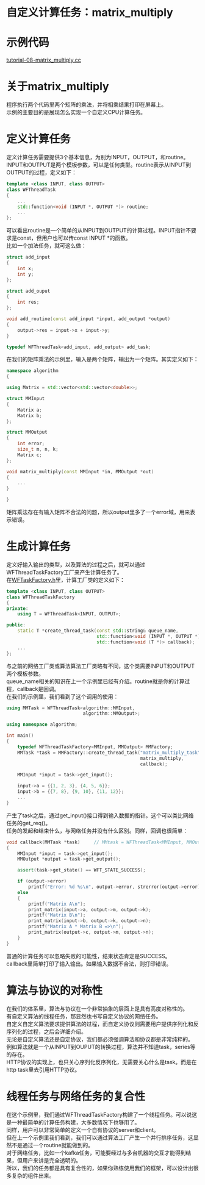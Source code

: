 # 自定义计算任务：matrix_multiply
# 示例代码

[tutorial-08-matrix_multiply.cc](../tutorial/tutorial-08-matrix_multiply.cc)

# 关于matrix_multiply

程序执行两个代码里两个矩阵的乘法，并将相乘结果打印在屏幕上。  
示例的主要目的是展现怎么实现一个自定义CPU计算任务。

# 定义计算任务

定义计算任务需要提供3个基本信息，为别为INPUT，OUTPUT，和routine。  
INPUT和OUTPUT是两个模板参数，可以是任何类型。routine表示从INPUT到OUTPUT的过程，定义如下：  
~~~cpp
template <class INPUT, class OUTPUT>
class WFThreadTask
{
    ...
    std::function<void (INPUT *, OUTPUT *)> routine;
    ...
};
~~~
可以看出routine是一个简单的从INPUT到OUTPUT的计算过程。INPUT指针不要求是const，但用户也可以传const INPUT *的函数。  
比如一个加法任务，就可这么做：
~~~cpp
struct add_input
{
    int x;
    int y;
};

struct add_ouput
{
    int res;
};

void add_routine(const add_input *input, add_output *output)
{
    output->res = input->x + input->y;
}

typedef WFThreadTask<add_input, add_output> add_task;
~~~
在我们的矩阵乘法的示例里，输入是两个矩阵，输出为一个矩阵。其实定义如下：
~~~cpp
namespace algorithm
{

using Matrix = std::vector<std::vector<double>>;

struct MMInput
{
    Matrix a;
    Matrix b;
};

struct MMOutput
{
    int error;
    size_t m, n, k;
    Matrix c;
};

void matrix_multiply(const MMInput *in, MMOutput *out)
{
    ...
}

}
~~~
矩阵乘法存在有输入矩阵不合法的问题，所以output里多了一个error域，用来表示错误。

# 生成计算任务

定义好输入输出的类型，以及算法的过程之后，就可以通过WFThreadTaskFactory工厂来产生计算任务了。  
在[WFTaskFactory.h](../src/factory/WFTaskFactory.h)里，计算工厂类的定义如下：
~~~cpp
template <class INPUT, class OUTPUT>
class WFThreadTaskFactory
{
private:
    using T = WFThreadTask<INPUT, OUTPUT>;

public:
    static T *create_thread_task(const std::string& queue_name,
                                 std::function<void (INPUT *, OUTPUT *)> routine,
                                 std::function<void (T *)> callback);
    ...
};
~~~
与之前的网络工厂类或算法算法工厂类略有不同，这个类需要INPUT和OUTPUT两个模板参数。  
queue_name相关的知识在上一个示例里已经有介绍。routine就是你的计算过程，callback是回调。  
在我们的示例里，我们看到了这个调用的使用：
~~~cpp
using MMTask = WFThreadTask<algorithm::MMInput,
                            algorithm::MMOutput>;

using namespace algorithm;

int main()
{
    typedef WFThreadTaskFactory<MMInput, MMOutput> MMFactory;
    MMTask *task = MMFactory::create_thread_task("matrix_multiply_task",
                                                 matrix_multiply,
                                                 callback);

    MMInput *input = task->get_input();

    input->a = {{1, 2, 3}, {4, 5, 6}};
    input->b = {{7, 8}, {9, 10}, {11, 12}};
    ...
}
~~~
产生了task之后，通过get_input()接口得到输入数据的指针。这个可以类比网络任务的get_req()。  
任务的发起和结束什么，与网络任务并没有什么区别。同样，回调也很简单：
~~~cpp
void callback(MMTask *task)     // MMtask = WFThreadTask<MMInput, MMOutput>
{
    MMInput *input = task->get_input();
    MMOutput *output = task->get_output();

    assert(task->get_state() == WFT_STATE_SUCCESS);

    if (output->error)
        printf("Error: %d %s\n", output->error, strerror(output->error));
    else
    {
        printf("Matrix A\n");
        print_matrix(input->a, output->m, output->k);
        printf("Matrix B\n");
        print_matrix(input->b, output->k, output->n);
        printf("Matrix A * Matrix B =>\n");
        print_matrix(output->c, output->m, output->n);
    }
}
~~~
普通的计算任务可以忽略失败的可能性，结束状态肯定是SUCCESS。  
callback里简单打印了输入输出。如果输入数据不合法，则打印错误。

# 算法与协议的对称性

在我们的体系里，算法与协议在一个非常抽象的层面上是具有高度对称性的。  
有自定义算法的线程任务，那显然也书写自定义协议的网络任务。  
自定义自定义算法要求提供算法的过程，而自定义协议则需要用户提供序列化和反序列化的过程，之后会详细介绍。  
无论是自定义算法还是自定协议，我们都必须强调算法和协议都是非常纯粹的。  
例如算法就是一个从INPUT到OUPUT的转换过程，算法并不知道task，series等的存在。  
HTTP协议的实现上，也只关心序列化反序列化，无需要关心什么是task。而是在http task里去引用HTTP协议。  

# 线程任务与网络任务的复合性

在这个示例里，我们通过WFThreadTaskFactory构建了一个线程任务。可以说这是一种最简单的计算任务构建，大多数情况下也够用了。  
同样，用户可以非常简单的定义一个自有协议的server和client。  
但在上一个示例里我们看到，我们可以通过算法工厂产生一个并行排序任务，这显然不是通过一个routine就能做到的。  
对于网络任务，比如一个kafka任务，可能要经过与多台机器的交互才能得到结果，但用户来讲是完全透明的。  
所以，我们的任务都是具有复合性的，如果你熟练使用我们的框架，可以设计出很多复杂的组件出来。

